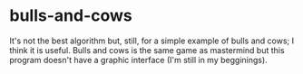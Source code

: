 # bulls-and-cows
It's not the best algorithm but, still, for a simple example of bulls and cows; I think it is useful.
Bulls and cows is the same game as mastermind but this program doesn't have a graphic interface (I'm still in my begginings).

